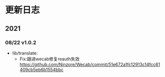 # 更新日志
  
## 2021

### 08/22 v1.0.2
* lib/translate:
  * Fix:跟进wecab修复reauth失效
  https://github.com/Ninzore/Wecab/commit/51e672a1fc12913c14fcc61409cb5eb6b1554bbc

